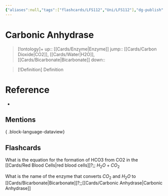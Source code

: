 ```yaml
---
{"aliases":null,"tags":["flashcards/LFS112","Uni/LFS112"],"dg-publish":true,"permalink":"/cards/carbonic-anhydrase/","dgPassFrontmatter":true}
---
```


# Carbonic Anhydrase

> [!ontology]+
> up:: [[Cards/Enzyme\|Enzyme]]
> jump:: [[Cards/Carbon Dioxide\|CO2]], [[Cards/Water\|H2O]], [[Cards/Bicarbonate\|Bicarbonate]]
> down:: 

> [!Definition] Definition

# Reference

- 

## Mentions


{ .block-language-dataview}

## Flashcards

What is the equation for the formation of HCO3 from CO2 in the [[Cards/Red Blood Cells\|red blood cells]]?;; $H_2O + CO_2$
<!--SR:!2024-09-23,21,170-->

What is the name of the enzyme that converts $CO_2$ and $H_2O$ to [[Cards/Bicarbonate\|Bicarbonate]]?;;[[Cards/Carbonic Anhydrase\|Carbonic Anhydrase]]
<!--SR:!2024-09-03,1,130-->